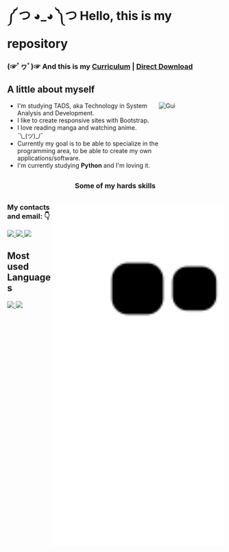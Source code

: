 <h1> ༼ つ ◕_◕ ༽つ Hello, this is my repository</h1>

<h3>(☞ﾟヮﾟ)☞ And this is my <a href="https://github.com/satoosan/satoosan/blob/main/cv-gui.pdf">Curriculum</a> | <a href="https://github.com/satoosan/satoosan/raw/main/cv-gui.pdf"> Direct Download </a>
</h3> 

##

<h2> A little about myself </h2>
<ul>
  <a href="https://github.com/satoosan">
  <img align="right" alt="Gui"  height="150" width="150" src="https://cdn.discordapp.com/attachments/865484290648178708/876647292801794088/Webp.net-gifmaker.gif" />
  </a>
  <li>I'm studying TADS, aka Technology in System Analysis and Development.</li>
  <li>I like to create responsive sites with Bootstrap.</li>
  <li>I love reading manga and watching anime. ¯\_(ツ)_/¯</li>
  <li>Currently my goal is to be able to specialize in the programming area, to be able to create my own applications/software.</li>
  <li>I'm currently studying <strong>Python</strong> and I'm loving it.</li>
</ul>

## 

<div align="center">
  <h3>Some of my hards skills</h3>
  <a href="https://github.com/satoosan">
<!--     <img src="https://img.shields.io/badge/HTML5-E34F26?style=for-the-badge&logo=html5&logoColor=white" />
    <img src="https://img.shields.io/badge/CSS3-1572B6?style=for-the-badge&logo=css3&logoColor=white" / >
    <img src="https://img.shields.io/badge/Bootstrap-563D7C?style=for-the-badge&logo=bootstrap&logoColor=white" / ><br>
    <img src="https://img.shields.io/badge/Python-14354C?style=for-the-badge&logo=python&logoColor=white" / >
    <img src="https://img.shields.io/badge/Django-092E20?style=for-the-badge&logo=django&logoColor=white" / ><br>
    <img src="https://img.shields.io/badge/Java-ED8B00?style=for-the-badge&logo=java&logoColor=white" / >
    <img src="https://img.shields.io/badge/Spring-6DB33F?style=for-the-badge&logo=spring&logoColor=white" / ><br>
    <img src="https://img.shields.io/badge/PHP-777BB4?style=for-the-badge&logo=php&logoColor=white" / > -->
  </a>
</div>


##

  
<div>
  <a href="https://github.com/satoosan">
    <img align="right" src="https://github.com/satoosan/satoosan/blob/output/github-contribution-grid-snake.svg" width="400em">
  </a>
  <h3>My contacts and email: 👇</h3>
    <a href="https://codepen.io/guisato565">
      <img src="https://img.shields.io/badge/Codepen-000000?style=for-the-badge&logo=codepen&logoColor=white" />
    </a>
    <a href="https://www.linkedin.com/in/guisato565/">
      <img src="https://img.shields.io/badge/LinkedIn-0077B5?style=for-the-badge&logo=linkedin&logoColor=white" target="_blank">
    </a>  
    <a href="https://linktr.ee/GuiSato565">
      <img src="https://img.shields.io/badge/Gmail-D14836?style=for-the-badge&logo=gmail&logoColor=white" target="_blank">
    </a>
</div>

##

  <div>
    <h2>Most used Languages</h2>
    <a href="https://github.com/satoosan">
      <img height="160em" src="https://github-readme-stats.vercel.app/api/top-langs/?username=satoosan&layout=compact&langs_count=7&theme=tokyonight">
      <img height="160em" src="https://github-readme-stats.vercel.app/api?username=satoosan&show_icons=true&theme=tokyonight&include_all_commits=true&count_private=true">
    </a>
  </div>
  
<!-- References..: https://github.com/rafaballerini  -->

## 
